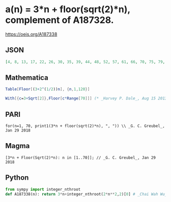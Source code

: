 # a\(n\) \= 3\*n \+ floor\(sqrt\(2\)\*n\), complement of A187328\.
https://oeis.org/A187338
## JSON
```JSON
[4, 8, 13, 17, 22, 26, 30, 35, 39, 44, 48, 52, 57, 61, 66, 70, 75, 79, 83, 88, 92, 97, 101, 105, 110, 114, 119, 123, 128, 132, 136, 141, 145, 150, 154, 158, 163, 167, 172, 176, 180, 185, 189, 194, 198, 203, 207, 211, 216, 220, 225, 229, 233, 238, 242, 247, 251, 256, 260, 264, 269, 273, 278, 282, 286, 291, 295, 300]
```
## Mathematica
```Mathematica
Table[Floor[(3+2^(1/2))n], {n,1,120}]
```
```Mathematica
With[{c=3+Sqrt[2]},Floor[c*Range[70]]] (* _Harvey P. Dale_, Aug 15 2013 *)
```
## PARI
```PARI
for(n=1, 70, print1(3*n + floor(sqrt(2)*n), ", ")) \\ _G. C. Greubel_, Jan 29 2018
```
## Magma
```Magma
[3*n + Floor(Sqrt(2)*n): n in [1..70]]; // _G. C. Greubel_, Jan 29 2018
```
## Python
```Python
from sympy import integer_nthroot
def A187338(n): return 3*n+integer_nthroot(2*n**2,2)[0] # _Chai Wah Wu_, Mar 17 2021
```
